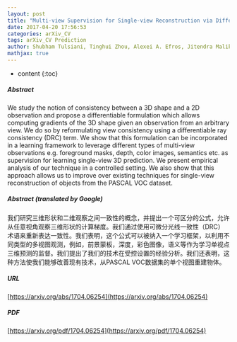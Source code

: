 ```yaml
---
layout: post
title: "Multi-view Supervision for Single-view Reconstruction via Differentiable Ray Consistency"
date: 2017-04-20 17:56:53
categories: arXiv_CV
tags: arXiv_CV Prediction
author: Shubham Tulsiani, Tinghui Zhou, Alexei A. Efros, Jitendra Malik
mathjax: true
---
```


* content
{:toc}

##### Abstract
We study the notion of consistency between a 3D shape and a 2D observation and propose a differentiable formulation which allows computing gradients of the 3D shape given an observation from an arbitrary view. We do so by reformulating view consistency using a differentiable ray consistency (DRC) term. We show that this formulation can be incorporated in a learning framework to leverage different types of multi-view observations e.g. foreground masks, depth, color images, semantics etc. as supervision for learning single-view 3D prediction. We present empirical analysis of our technique in a controlled setting. We also show that this approach allows us to improve over existing techniques for single-view reconstruction of objects from the PASCAL VOC dataset.

##### Abstract (translated by Google)
我们研究三维形状和二维观察之间一致性的概念，并提出一个可区分的公式，允许从任意视角观察三维形状的计算梯度。我们通过使用可微分光线一致性（DRC）术语来重新表达一致性。我们表明，这个公式可以被纳入一个学习框架，以利用不同类型的多视图观测，例如，前景蒙板，深度，彩色图像，语义等作为学习单视点三维预测的监督。我们提出了我们的技术在受控设置的经验分析。我们还表明，这种方法使我们能够改善现有技术，从PASCAL VOC数据集的单个视图重建物体。

##### URL
[https://arxiv.org/abs/1704.06254](https://arxiv.org/abs/1704.06254)

##### PDF
[https://arxiv.org/pdf/1704.06254](https://arxiv.org/pdf/1704.06254)

